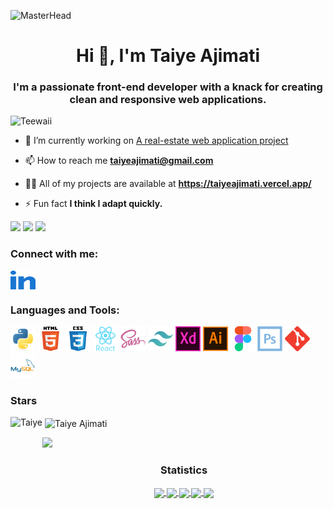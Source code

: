 ![MasterHead](https://repository-images.githubusercontent.com/588181932/e36ec678-7984-4cdd-8e4c-a3932772ff8e)


<h1 align="center">Hi 👋, I'm Taiye Ajimati</h1>
<h3 align="center">I'm a passionate front-end developer with a knack for creating clean and responsive web applications.</h3> 


<p align="left"> <img src="https://komarev.com/ghpvc/?username=Teewaii&label=Profile%20views&color=0e75b6&style=flat" alt="Teewaii" /> </p>


- 🔭 I’m currently working on [A real-estate web application project](https://teewaii.github.io/ProperLand/)

- 📫 How to reach me **taiyeajimati@gmail.com**
- 👨‍💻 All of my projects are available at **https://taiyeajimati.vercel.app/**
- ⚡ Fun fact **I think I adapt quickly.**

<div> <a href="https://www.linkedin.com/in/https://www.linkedin.com/in/ajimati-taiye/" target="_blank"><img src="https://img.shields.io/badge/LinkedIn-0077B5?style=for-the-badge&logo=linkedin&logoColor=white" target="_blank"></a>
<a href="https://github.com/Taiye Ajimati" target="_blank"><img src="https://img.shields.io/badge/GitHub-100000?style=for-the-badge&logo=github&logoColor=white" target="_blank"></a>
<a href = "mailto:taiyeajimati@gmail.com"><img src="https://img.shields.io/badge/-Gmail-%23333?style=for-the-badge&logo=gmail&logoColor=white" target="_blank"></a>
</div><h3 align="left">Connect with me:</h3>
<p align="left">
<a href="https://linkedin.com/in/https://www.linkedin.com/in/ajimati-taiye/" target="blank"><img align="center" src="https://raw.githubusercontent.com/teamedwardforever/Readme-Generator/71f25dd8b98329b168142a6b782a107b75eab178/svg/Social/linked-in-alt.svg" alt="https://www.linkedin.com/in/ajimati-taiye/" height="30" width="40" /></a></p>

<h3 align="left">Languages and Tools:</h3>
<p align="left">
<img src="https://raw.githubusercontent.com/teamedwardforever/Readme-Generator/71f25dd8b98329b168142a6b782a107b75eab178/svg/Skills/Languages/python-original.svg" alt="Python" width="40" height="40"/>
<img src="https://raw.githubusercontent.com/teamedwardforever/Readme-Generator/71f25dd8b98329b168142a6b782a107b75eab178/svg/Skills/Frontend/html5-original-wordmark.svg" alt="HTML" width="40" height="40"/>
<img src="https://raw.githubusercontent.com/teamedwardforever/Readme-Generator/71f25dd8b98329b168142a6b782a107b75eab178/svg/Skills/Frontend/css3-original-wordmark.svg" alt="Css" width="40" height="40"/>
<img src="https://raw.githubusercontent.com/teamedwardforever/Readme-Generator/71f25dd8b98329b168142a6b782a107b75eab178/svg/Skills/Frontend/react-original-wordmark.svg" alt="React" width="40" height="40"/>
<img src="https://raw.githubusercontent.com/teamedwardforever/Readme-Generator/71f25dd8b98329b168142a6b782a107b75eab178/svg/Skills/Frontend/sass-original.svg" alt="Sass" width="40" height="40"/>
<img src="https://raw.githubusercontent.com/teamedwardforever/Readme-Generator/71f25dd8b98329b168142a6b782a107b75eab178/svg/Skills/Frontend/tailwindcss-icon.svg" alt="Tailwindcss" width="40" height="40"/>
<img src="https://raw.githubusercontent.com/teamedwardforever/Readme-Generator/71f25dd8b98329b168142a6b782a107b75eab178/svg/Skills/Software/adobe-xd.svg" alt="Adobe-Xd" width="40" height="40"/>
<img src="https://raw.githubusercontent.com/teamedwardforever/Readme-Generator/71f25dd8b98329b168142a6b782a107b75eab178/svg/Skills/Software/adobe_illustrator-icon%20(1).svg" alt="Adobe Illustrator" width="40" height="40"/>
<img src="https://raw.githubusercontent.com/teamedwardforever/Readme-Generator/71f25dd8b98329b168142a6b782a107b75eab178/svg/Skills/Software/figma-icon.svg" alt="Figma" width="40" height="40"/>
<img src="https://raw.githubusercontent.com/teamedwardforever/Readme-Generator/71f25dd8b98329b168142a6b782a107b75eab178/svg/Skills/Software/photoshop-line.svg" alt="Photoshop" width="40" height="40"/>
<img src="https://raw.githubusercontent.com/teamedwardforever/Readme-Generator/71f25dd8b98329b168142a6b782a107b75eab178/svg/Skills/Other/git-scm-icon.svg" alt="Git" width="40" height="40"/>
<img src="https://raw.githubusercontent.com/teamedwardforever/Readme-Generator/71f25dd8b98329b168142a6b782a107b75eab178/svg/Skills/Database/mysql-original-wordmark.svg" alt="Mysql" width="40" height="40"/>
</p>

<h3 align="left">Stars</h3>
<img align="left" height="180em" src="https://github-readme-stats.vercel.app/api/top-langs/?username=Taiye Ajimati&layout=compact&theme=" alt=Taiye Ajimati />

<p>&nbsp;<img align="center" height="180em" src="https://github-readme-stats.vercel.app/api?username=Taiye Ajimati&show_icons=true&locale=en&theme=dark" alt="Taiye Ajimati" /></p>

<img src="https://user-images.githubusercontent.com/73097560/115834477-dbab4500-a447-11eb-908a-139a6edaec5c.gif"><h3 align="center">Statistics</h3>
<div align="center">
<a href="https://github.com/Taiye Ajimati">
<img align="center" src="http://github-profile-summary-cards.vercel.app/api/cards/stats?username=Taiye Ajimati&theme=2077" height="180em" />
<img align="center" src="http://github-profile-summary-cards.vercel.app/api/cards/most-commit-language?username=Taiye Ajimati&theme=aura" height="180em" />
<img align="center" src="http://github-profile-summary-cards.vercel.app/api/cards/repos-per-language?username=Taiye Ajimati&theme=aura" height="180em" />
<img align="center" src="http://github-profile-summary-cards.vercel.app/api/cards/productive-time?username=Taiye Ajimati&theme=aura" height="180em" />
<img align="center" src="http://github-profile-summary-cards.vercel.app/api/cards/profile-details?username=Taiye Ajimati&theme=aura" height="180em" />
</div>
